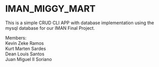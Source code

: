 # IMAN_MIGGY_MART

This is a simple CRUD CLI APP with database implementation using the mysql database for our IMAN Final Project. 


Members:<br>
Kevin Zeke Ramos<br>
Kurt Marten Sardes<br>
Dean Louis Santos<br>
Juan Miguel II Soriano<br>
 
